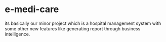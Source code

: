 # e-medi-care
its basically our minor project which is a hospital management system with some other new features like generating report through business intelligence.
